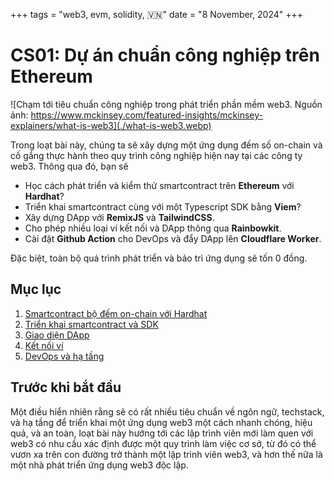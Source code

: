 +++
tags = "web3, evm, solidity, 🇻🇳"
date = "8 November, 2024"
+++

# CS01: Dự án chuẩn công nghiệp trên Ethereum

![Chạm tới tiêu chuẩn công nghiệp trong phát triển phần mềm web3. Nguồn ảnh: https://www.mckinsey.com/featured-insights/mckinsey-explainers/what-is-web3](./what-is-web3.webp)

Trong loạt bài này, chúng ta sẽ xây dựng một ứng dụng đếm số on-chain và cố gắng thực hành theo quy trình công nghiệp hiện nay tại các công ty web3. Thông qua đó, bạn sẽ

- Học cách phát triển và kiểm thử smartcontract trên **Ethereum** với **Hardhat**?
- Triển khai smartcontract cùng với một Typescript SDK bằng **Viem**?
- Xây dựng DApp với **RemixJS** và **TailwindCSS**.
- Cho phép nhiều loại ví kết nối và DApp thông qua **Rainbowkit**.
- Cài đặt **Github Action** cho DevOps và đẩy DApp lên **Cloudflare Worker**.

Đặc biệt, toàn bộ quá trình phát triển và bảo trì ứng dụng sẽ tốn 0 đồng.

## Mục lục

1. [Smartcontract bộ đếm on-chain với Hardhat](/blog/cs01-du-an-chuan-cong-nghiep-tren-ethereum/smartcontract-bo-dem-on-chain-voi-hardhat)
2. [Triển khai smartcontract và SDK](/blog/cs01-du-an-chuan-cong-nghiep-tren-ethereum/trien-khai-smartcontract-va-sdk)
3. [Giao diện DApp](/blog/cs01-du-an-chuan-cong-nghiep-tren-ethereum/giao-dien-dapp)
4. [Kết nối ví](/blog/cs01-du-an-chuan-cong-nghiep-tren-ethereum/ket-noi-vi)
5. [DevOps và hạ tầng](/blog/cs01-du-an-chuan-cong-nghiep-tren-ethereum/devops-va-ha-tang)

## Trước khi bắt đầu

Một điều hiển nhiên rằng sẽ có rất nhiều tiêu chuẩn về ngôn ngữ, techstack, và hạ tầng để triển khai một ứng dụng web3 một cách nhanh chóng, hiệu quả, và an toàn, loạt bài này hướng tới các lập trình viên mới làm quen với web3 có nhu cầu xác định được một quy trình làm việc cơ sở, từ đó có thể vươn xa trên con đường trở thành một lập trình viên web3, và hơn thế nữa là một nhà phát triển ứng dụng web3 độc lập.
